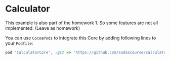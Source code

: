 # Calculator

This example is also part of the homework 1. So some features are not all implemented. (Leave as homework)

You can use `CocoaPods` to integrate this Core by adding following lines to your `Podfile`:
```ruby
pod 'CalculatorCore', :git => 'https://github.com/sodascourse/calculator.git', :branch => 'master'
```
